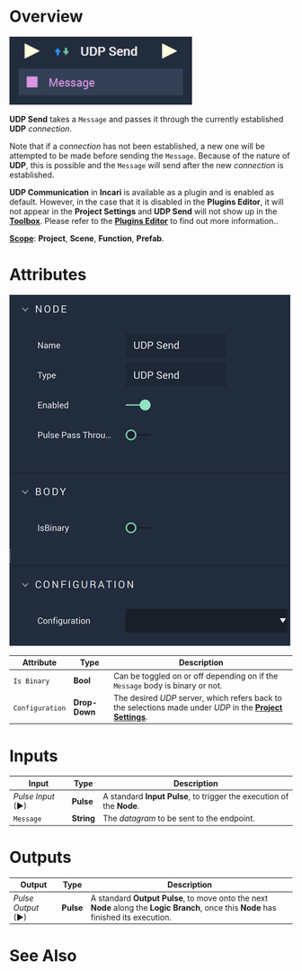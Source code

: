 # Overview

![The UDP Send Node.](../../../.gitbook/assets/udpsend.png)

**UDP Send** takes a `Message` and passes it through the currently established **UDP** *connection*. 

Note that if a *connection* has not been established, a new one will be attempted to be made before sending the `Message`. Because of the nature of **UDP**, this is possible and the `Message` will send after the new *connection* is established. 

**UDP Communication** in **Incari** is available as a plugin and is enabled as default. However, in the case that it is disabled in the **Plugins Editor**, it will not appear in the **Project Settings** and **UDP Send** will not show up in the [**Toolbox**](../../overview.md). Please refer to the [**Plugins Editor**](../../../modules/plugins/README.md) to find out more information..

[**Scope**](../overview.md#scopes): **Project**, **Scene**, **Function**, **Prefab**.

# Attributes

![The UDP Send Node Attributes.](../../../.gitbook/assets/udpsendatts.png)

|Attribute|Type|Description|
|---|---|---|
|`Is Binary`|**Bool**|Can be toggled on or off depending on if the `Message` body is binary or not.|
|`Configuration`|**Drop-Down**|The desired _UDP_ server, which refers back to the selections made under *UDP* in the [**Project Settings**](../../../modules/project-settings.md).| 

# Inputs

|Input|Type|Description|
|---|---|---|
|*Pulse Input* (►)|**Pulse**|A standard **Input Pulse**, to trigger the execution of the **Node**.|
|`Message`|**String**|The *datagram* to be sent to the endpoint.|

# Outputs

|Output|Type|Description|
|---|---|---|
|*Pulse Output* (►)|**Pulse**|A standard **Output Pulse**, to move onto the next **Node** along the **Logic Branch**, once this **Node** has finished its execution.|

# See Also


